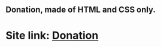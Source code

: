 ## Donation, made of HTML and CSS only.
# Site link: [Donation](https://saroar-git.github.io/practice1/)
